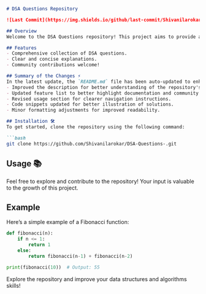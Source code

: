 ```markdown
# DSA Questions Repository

![Last Commit](https://img.shields.io/github/last-commit/Shivanilarokar/DSA-Questions-) ![Contributors](https://img.shields.io/github/contributors/Shivanilarokar/DSA-Questions-)

## Overview
Welcome to the DSA Questions repository! This project aims to provide a comprehensive collection of data structures and algorithms questions to help enhance your coding skills.

## Features
- Comprehensive collection of DSA questions.
- Clear and concise explanations.
- Community contributions welcome! 

## Summary of the Changes ⚡
In the latest update, the `README.md` file has been auto-updated to enhance clarity and usability:
- Improved the description for better understanding of the repository's purpose.
- Updated feature list to better highlight documentation and community contributions.
- Revised usage section for clearer navigation instructions.
- Code snippets updated for better illustration of solutions.
- Minor formatting adjustments for improved readability.

## Installation 🛠️
To get started, clone the repository using the following command:

```bash
git clone https://github.com/Shivanilarokar/DSA-Questions-.git
```

## Usage 📚
Feel free to explore and contribute to the repository! Your input is valuable to the growth of this project.

## Example
Here’s a simple example of a Fibonacci function:

```python
def fibonacci(n):
    if n <= 1:
        return 1
    else:
        return fibonacci(n-1) + fibonacci(n-2)

print(fibonacci(10))  # Output: 55
```

Explore the repository and improve your data structures and algorithms skills!
```